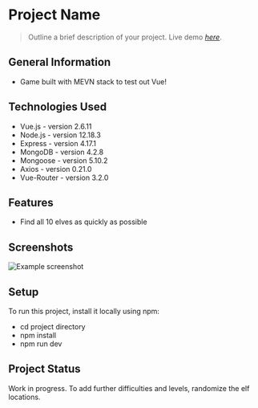 # Project Name
> Outline a brief description of your project.
> Live demo [_here_](https://www.example.com). <!-- If you have the project hosted somewhere, include the link here. -->

## General Information
- Game built with MEVN stack to test out Vue!


## Technologies Used
- Vue.js - version 2.6.11
- Node.js - version 12.18.3
- Express - version 4.17.1
- MongoDB - version 4.2.8
- Mongoose - version 5.10.2
- Axios - version 0.21.0
- Vue-Router - version 3.2.0


## Features
- Find all 10 elves as quickly as possible


## Screenshots
![Example screenshot](./img/screenshot.png)
<!-- If you have screenshots you'd like to share, include them here. -->


## Setup
To run this project, install it locally using npm:

- cd project directory
- npm install
- npm run dev


## Project Status
Work in progress. To add further difficulties and levels, randomize the elf locations.
